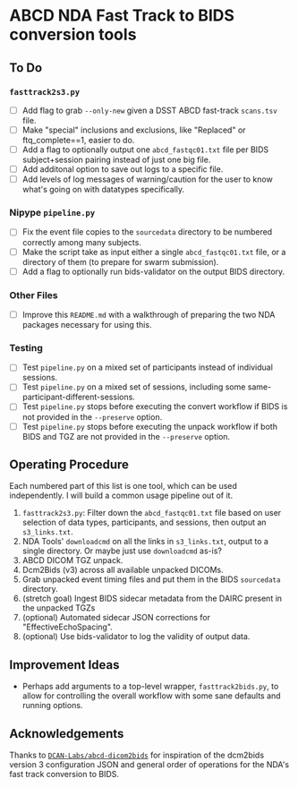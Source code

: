 # ABCD NDA Fast Track to BIDS conversion tools

## To Do

### `fasttrack2s3.py`

- [ ] Add flag to grab `--only-new` given a DSST ABCD fast-track `scans.tsv` file.
- [ ] Make "special" inclusions and exclusions, like "Replaced" or ftq_complete==1, easier to do.
- [ ] Add a flag to optionally output one `abcd_fastqc01.txt` file per BIDS subject+session pairing instead of just one big file.
- [ ] Add additonal option to save out logs to a specific file.
- [ ] Add levels of log messages of warning/caution for the user to know what's going on with datatypes specifically.

### Nipype `pipeline.py`

- [ ] Fix the event file copies to the `sourcedata` directory to be numbered correctly among many subjects.
- [ ] Make the script take as input either a single `abcd_fastqc01.txt` file, or a directory of them (to prepare for swarm submission).
- [ ] Add a flag to optionally run bids-validator on the output BIDS directory.

### Other Files

- [ ] Improve this `README.md` with a walkthrough of preparing the two NDA packages necessary for using this.

### Testing

- [ ] Test `pipeline.py` on a mixed set of participants instead of individual sessions.
- [ ] Test `pipeline.py` on a mixed set of sessions, including some same-participant-different-sessions.
- [ ] Test `pipeline.py` stops before executing the convert workflow if BIDS is not provided in the `--preserve` option.
- [ ] Test `pipeline.py` stops before executing the unpack workflow if both BIDS and TGZ are not provided in the `--preserve` option.

## Operating Procedure

Each numbered part of this list is one tool, which can be used independently. I will build a common usage pipeline out of it.

1. `fasttrack2s3.py`: Filter down the `abcd_fastqc01.txt` file based on user selection of data types, participants, and sessions, then output an `s3_links.txt`.
1. NDA Tools' `downloadcmd` on all the links in `s3_links.txt`, output to a single directory. Or maybe just use `downloadcmd` as-is?
1. ABCD DICOM TGZ unpack.
1. Dcm2Bids (v3) across all available unpacked DICOMs.
1. Grab unpacked event timing files and put them in the BIDS `sourcedata` directory.
1. (stretch goal) Ingest BIDS sidecar metadata from the DAIRC present in the unpacked TGZs
1. (optional) Automated sidecar JSON corrections for "EffectiveEchoSpacing".
1. (optional) Use bids-validator to log the validity of output data.

## Improvement Ideas

- Perhaps add arguments to a top-level wrapper, `fasttrack2bids.py`, to allow for controlling the overall workflow with some sane defaults and running options.

## Acknowledgements

Thanks to [`DCAN-Labs/abcd-dicom2bids`](https://github.com/DCAN-Labs/abcd-dicom2bids) for inspiration of the dcm2bids version 3 configuration JSON and general order of operations for the NDA's fast track conversion to BIDS.
